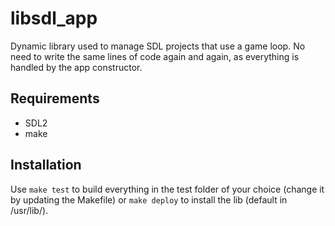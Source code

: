 # libsdl_app
Dynamic library used to manage SDL projects that use a game loop. 
No need to write the same lines of code again and again, as everything is handled by the app constructor.

## Requirements
- SDL2
- make

## Installation
Use `make test` to build everything in the test folder of your choice (change it by updating the Makefile) or `make deploy` to install the lib (default in /usr/lib/).
